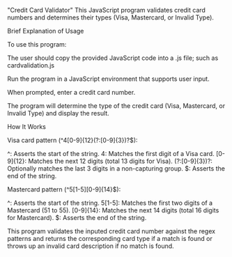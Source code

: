 "Credit Card Validator"
This JavaScript program validates credit card numbers and determines their types (Visa, Mastercard, or Invalid Type).

Brief Explanation of Usage

To use this program:

  The user should copy the provided JavaScript code into a .js file; such as cardvalidation.js

  Run the program in a JavaScript environment that supports user input.

When prompted, enter a credit card number.

 The program will determine the type of the credit card (Visa, Mastercard, or Invalid Type) and display the result.

How It Works

Visa card pattern (^4[0-9]{12}(?:[0-9]{3})?$):

^: Asserts the start of the string.
4: Matches the first digit of a Visa card.
[0-9]{12}: Matches the next 12 digits (total 13 digits for Visa).
(?:[0-9]{3})?: Optionally matches the last 3 digits in a non-capturing group.
$: Asserts the end of the string.

Mastercard pattern (^5[1-5][0-9]{14}$):

^: Asserts the start of the string.
5[1-5]: Matches the first two digits of a Mastercard (51 to 55).
[0-9]{14}: Matches the next 14 digits (total 16 digits for Mastercard).
$: Asserts the end of the string.

This program validates the inputed credit card number against the regex patterns and returns the corresponding card type if a match is found or throws up an invalid card description if no match is found.
